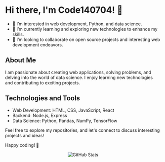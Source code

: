# Hi there, I'm Code140704! 👋

- 👀 I’m interested in web development, Python, and data science.
- 🌱 I’m currently learning and exploring new technologies to enhance my skills.
- 💞️ I’m looking to collaborate on open source projects and interesting web development endeavors.

## About Me

I am passionate about creating web applications, solving problems, and delving into the world of data science. I enjoy learning new technologies and contributing to exciting projects.

## Technologies and Tools

- Web Development: HTML, CSS, JavaScript, React
- Backend: Node.js, Express
- Data Science: Python, Pandas, NumPy, TensorFlow

Feel free to explore my repositories, and let's connect to discuss interesting projects and ideas!

Happy coding! 🚀

<!-- GitHub Stats -->
<div align="center">
  <img src="https://github-readme-stats.vercel.app/api?username=coder140704&show_icons=true&theme=radical" alt="GitHub Stats"/>
</div>
